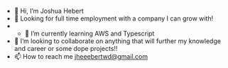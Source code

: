 - 👋 Hi, I’m Joshua Hebert
- 👀 Looking for full time employment with a company I can grow with!
- - 🌱 I’m currently learning AWS and Typescript
- 💞️ I’m looking to collaborate on anything that will further my knowledge and career or some dope projects!!
- 📫 How to reach me jheeebertwd@gmail.com

<!---
JHeeebert/JHeeebert is a ✨ special ✨ repository because its `README.md` (this file) appears on your GitHub profile.
You can click the Preview link to take a look at your changes.
--->
